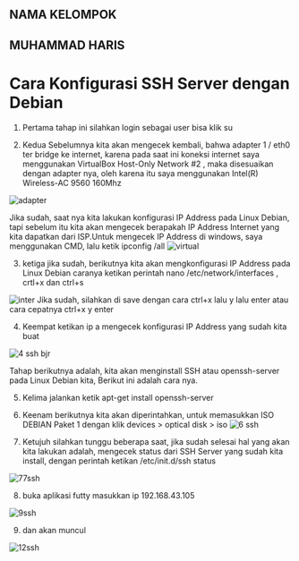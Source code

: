 ## NAMA KELOMPOK
## MUHAMMAD HARIS
## 
## 

# Cara Konfigurasi SSH Server dengan Debian
1. Pertama tahap ini silahkan login sebagai user bisa klik su  

2. Kedua Sebelumnya kita akan mengecek kembali, bahwa adapter 1 / eth0 ter bridge ke internet, karena pada saat ini koneksi internet saya menggunakan VirtualBox Host-Only Network #2 , maka disesuaikan dengan adapter nya, oleh karena itu saya menggunakan Intel(R) Wireless-AC 9560 160Mhz 

![adapter](https://user-images.githubusercontent.com/112459285/193231461-10a5eda4-6b36-4182-8734-dedf4c6da21d.png) 

Jika sudah, saat nya kita lakukan konfigurasi IP Address pada Linux Debian, tapi sebelum itu kita akan mengecek berapakah IP Address Internet yang kita dapatkan dari ISP.Untuk mengecek IP Address di windows, saya menggunakan CMD, lalu ketik ipconfig /all ![virtual](https://user-images.githubusercontent.com/112459285/193234601-f1e68ec2-9807-4209-9874-387361af8105.png)

3. ketiga jika sudah, berikutnya kita akan mengkonfigurasi IP Address pada Linux Debian caranya ketikan perintah nano /etc/network/interfaces , crtl+x dan ctrl+s  

![inter](https://user-images.githubusercontent.com/112459285/193235042-9f34d0e4-166e-48a7-904c-b127a507cd5f.png) Jika sudah, silahkan di save dengan cara
ctrl+x lalu y lalu enter
atau cara cepatnya
ctrl+x y enter

4. Keempat ketikan ip a mengecek konfigurasi IP Address yang sudah kita buat 

![4 ssh bjr](https://user-images.githubusercontent.com/74998124/194046219-de1fdc8e-262d-4375-9bf1-483289dd52c5.PNG)

Tahap berikutnya adalah, kita akan menginstall SSH atau openssh-server pada Linux Debian kita, Berikut ini adalah cara nya. 

5. Kelima jalankan ketik apt-get install openssh-server


6. Keenam berikutnya kita akan diperintahkan, untuk memasukkan ISO DEBIAN Paket 1  dengan klik devices > optical disk > iso 
![6 ssh](https://user-images.githubusercontent.com/74998124/194046859-e7b897a2-11f5-461c-8f02-133c97d8f66f.PNG)


7. Ketujuh silahkan tunggu beberapa saat, jika sudah selesai hal yang akan kita lakukan adalah, mengecek status dari SSH Server yang sudah kita install, dengan perintah ketikan /etc/init.d/ssh status

![77ssh](https://user-images.githubusercontent.com/74998124/194047363-745a99d4-5ab5-4bb3-b41a-e12186994216.PNG)



8. buka aplikasi futty masukkan ip 192.168.43.105

![9ssh](https://user-images.githubusercontent.com/74998124/194047642-497b1a68-c475-4feb-ae0f-03663ae4dfba.PNG)

9. dan akan muncul 


![12ssh](https://user-images.githubusercontent.com/74998124/194048071-c32e4e7b-394b-4e11-990d-4ca64fd686ff.PNG)
